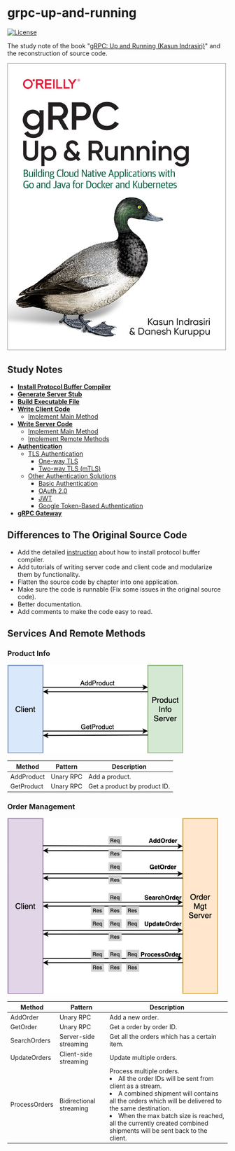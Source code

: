 # grpc-up-and-running

[![License](https://img.shields.io/badge/License-Apache%202.0-green.svg)](https://opensource.org/licenses/Apache-2.0) 

The study note of the book "[gRPC: Up and Running (Kasun Indrasiri)](http://shop.oreilly.com/product/0636920282754.do)" and the reconstruction of source code.

![](imgs/book-cover.jpg)

## Study Notes
- [**Install Protocol Buffer Compiler**](docs/install_protocol_buffer_compiler.md)
- [**Generate Server Stub**](docs/generate_stub_go.md)
- [**Build Executable File**](docs/build_executable.md)
- [**Write Client Code**](docs/write_client.md)
   - [Implement Main Method](docs/write_client.md#implement-main-method)
- [**Write Server Code**](docs/write_server.md)
   - [Implement Main Method](docs/write_server.md#implement-main-method)
   - [Implement Remote Methods](docs/write_server.md#implement-remote-methods)
- [**Authentication**](docs/authentication.md)
   - [TLS Authentication](docs/authentication.md#tls-authentication)
      - [One-way TLS](docs/authentication.md#one-way-tls)
      - [Two-way TLS (mTLS)](#two-way-tls-mtls)
   - [Other Authentication Solutions](docs/authentication.md#other-authentication-solutions)
      - [Basic Authentication](docs/authentication.md#basic-authentication)
      - [OAuth 2.0](docs/authentication.md#oauth-20)
      - [JWT](docs/authentication.md#jwt)
      - [Google Token-Based Authentication](docs/authentication.md#google-token-based-authentication)
- [**gRPC Gateway**](docs/grpc_gateway.md)

## Differences to The Original Source Code
- Add the detailed [instruction](docs/install_protocol_buffer_compiler.md) about how to install protocol buffer compiler.
- Add tutorials of writing server code and client code and modularize them by functionality.
- Flatten the source code by chapter into one application.
- Make sure the code is runnable (Fix some issues in the original source code).
- Better documentation.
- Add comments to make the code easy to read.

## Services And Remote Methods
### Product Info

![](docs/diagram/productinfo.png)

| Method | Pattern | Description | 
|---|---|---|
| AddProduct | Unary RPC | Add a product. |
| GetProduct | Unary RPC | Get a product by product ID. |

### Order Management

![](docs/diagram/ordermgt.png)

| Method | Pattern | Description | 
|---|---|---|
| AddOrder | Unary RPC | Add a new order. |
| GetOrder | Unary RPC | Get a order by order ID. |
| SearchOrders | Server-side streaming | Get all the orders which has a certain item. |
| UpdateOrders | Client-side streaming | Update multiple orders. |
| ProcessOrders | Bidirectional streaming | Process multiple orders. <li>All the order IDs will be sent from client as a stream.<li>A combined shipment will contains all the orders which will be delivered to the same destination.<li>When the max batch size is reached, all the currently created combined shipments will be sent back to the client. |
